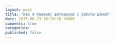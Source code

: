 ```yaml
---
layout: post
title: "Как я перенёс фотоархив с работы домой"
date: 2015-06-23 16:19:10 +0300
comments: true
categories: 
published: false
---
```

